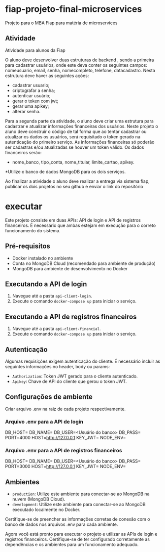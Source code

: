 # fiap-projeto-final-microservices

Projeto para o MBA Fiap para matéria de microservices

## Atividade

Atividade para alunos da Fiap

O aluno deve desenvolver duas estruturas de backend , sendo a primeira para cadastrar usuários, onde este deva conter os seguintes campos: nomeusuario, email, senha, nomecompleto, telefone, datacadastro. Nesta estrutura deve haver as seguintes ações:

- cadastrar usuario;
- criptografar a senha;
- autenticar usuário;
- gerar o token com jwt;
- gerar uma apikey;
- alterar senha.

Para a segunda parte da atividade, o aluno deve criar uma estrutura para cadastrar e atualizar informações financeiras dos usuários. Neste projeto o aluno deve construir o código de tal forma que ao tentar cadastrar ou atualizar os dados os usuários, será requisitado o token gerado na autenticação do primeiro serviço. As informações financeiras só poderão ser cadastras e/ou atualizadas se houver um token válido. Os dados financeiros serão:

- nome_banco, tipo_conta, nome_titular, limite_cartao, apikey.

*Utilize o banco de dados MongoDB para os dois serviços.

Ao finalizar a atividade o aluno deve realizar a entrega via sistema fiap, publicar os dois projetos no seu github e enviar o link do repositório

# executar

Este projeto consiste em duas APIs: API de login e API de registros financeiros. É necessário que ambas estejam em execução para o correto funcionamento do sistema.

## Pré-requisitos

- Docker instalado no ambiente
- Conta no MongoDB Cloud (recomendado para ambiente de produção)
- MongoDB para ambiente de desenvolvimento no Docker

## Executando a API de login

1. Navegue até a pasta `api-client-login`.
2. Execute o comando `docker-compose up` para iniciar o serviço.

## Executando a API de registros financeiros

1. Navegue até a pasta `api-client-financial`.
2. Execute o comando `docker-compose up` para iniciar o serviço.

## Autenticação

Algumas requisições exigem autenticação do cliente. É necessário incluir as seguintes informações no header, body ou params:

- `Authorization`: Token JWT gerado para o cliente autenticado.
- `Apikey`: Chave de API do cliente que gerou o token JWT.

## Configurações de ambiente

Criar arquivo .env na raiz de cada projeto respectivamente.

### Arquivo .env para a API de login

DB_HOST=<host do banco>
DB_NAME=<Nome do banco>
DB_USER=<Usuário do banco>
DB_PASS=<Senha do banco>
PORT=4000
HOST=<http://127.0.0.1>
KEY_JWT=<chave-jsonwebtoken>
NODE_ENV=<production ou development>

### Arquivo .env para a API de registros financeiros

DB_HOST=<host do banco>
DB_NAME=<Nome do banco>
DB_USER=<Usuário do banco>
DB_PASS=<Senha do banco>
PORT=3000
HOST=<http://127.0.0.1>
KEY_JWT=<chave-jsonwebtoken>
NODE_ENV=<production ou development>

## Ambientes

- `production`: Utilize este ambiente para conectar-se ao MongoDB na nuvem (MongoDB Cloud).
- `development`: Utilize este ambiente para conectar-se ao MongoDB executado localmente no Docker.

Certifique-se de preencher as informações corretas de conexão com o banco de dados nos arquivos .env para cada ambiente.

Agora você está pronto para executar o projeto e utilizar as APIs de login e registros financeiros. Certifique-se de ter configurado corretamente as dependências e os ambientes para um funcionamento adequado.
